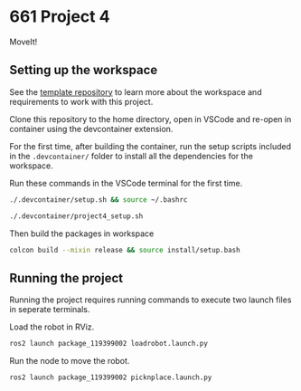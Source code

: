 # 661 Project 4

MoveIt!

## Setting up the workspace

See the [template repository](https://github.com/TerraformersURC/ros-humble-workspace)
to learn more about the workspace and requirements to work with this project.

Clone this repository to the home directory, open in VSCode and re-open in container
using the devcontainer extension.

For the first time, after building the container, run the setup scripts included
in the `.devcontainer/` folder to install all the dependencies for the workspace.

Run these commands in the VSCode terminal for the first time.

```bash
./.devcontainer/setup.sh && source ~/.bashrc
```

```bash
./.devcontainer/project4_setup.sh
```

Then build the packages in workspace

```bash
colcon build --mixin release && source install/setup.bash
```

## Running the project

Running the project requires running commands to execute two launch files in
seperate terminals.

Load the robot in RViz.

```bash
ros2 launch package_119399002 loadrobot.launch.py
```

Run the node to move the robot.

```bash
ros2 launch package_119399002 picknplace.launch.py
```
